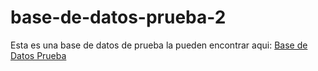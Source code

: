 # base-de-datos-prueba-2
Esta es una base de datos de prueba la pueden encontrar aqui:
[Base de Datos Prueba](http://181.143.67.67:8100/phpmyadmin/)
